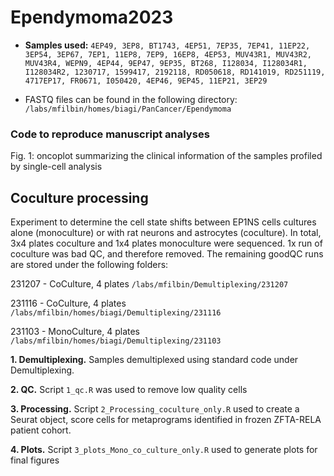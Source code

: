 # Ependymoma2023

* **Samples used:** `4EP49, 3EP8, BT1743, 4EP51, 7EP35, 7EP41, 11EP22, 3EP54, 3EP67, 7EP1, 11EP8, 7EP9, 16EP8, 4EP53, MUV43R1, MUV43R2, MUV43R4, WEPN9, 4EP44, 9EP47, 9EP35, BT268, I128034, I128034R1, I128034R2, 1230717, 1599417, 2192118, RD050618, RD141019, RD251119, 4717EP17, FR0671, I050420, 4EP46, 9EP45, 11EP21, 3EP29`

* FASTQ files can be found in the following directory: `/labs/mfilbin/homes/biagi/PanCancer/Ependymoma`

### **Code to reproduce manuscript analyses**

Fig. 1: oncoplot summarizing the clinical information of the samples profiled by single-cell analysis


## Coculture processing
Experiment to determine the cell state shifts between EP1NS cells cultures alone (monoculture) or with rat neurons and astrocytes (coculture).
In total, 3x4 plates coculture and 1x4 plates monoculture were sequenced. 1x run of coculture was bad QC, and therefore removed.
The remaining goodQC runs are stored under the following folders:

231207 - CoCulture, 4 plates `/labs/mfilbin/Demultiplexing/231207`

231116 - CoCulture, 4 plates `/labs/mfilbin/homes/biagi/Demultiplexing/231116` 

231103 - MonoCulture, 4 plates `/labs/mfilbin/homes/biagi/Demultiplexing/231103`


**1. Demultiplexing.** Samples demultiplexed using standard code under Demultiplexing.

**2. QC.** Script `1_qc.R` was used to remove low quality cells

**3. Processing.** Script `2_Processing_coculture_only.R` used to create a Seurat object, score cells for metaprograms identified in frozen ZFTA-RELA patient cohort.

**4. Plots.** Script `3_plots_Mono_co_culture_only.R` used to generate plots for final figures
